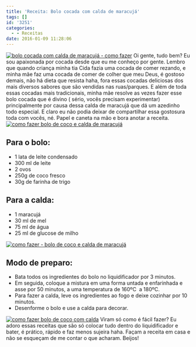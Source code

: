 ```yaml
---
title: 'Receita: Bolo cocada com calda de maracujá'
tags: []
id: '3251'
categories:
  - - Receitas
date: 2016-01-09 11:28:06
---
```


[![bolo cocada com calda de maracujá - como fazer](http://natalia.blog.br/wp-content/uploads/2016/01/receita-bolo-de-coco-com-calda-de-maracujá-1024x768.jpg)](http://natalia.blog.br/wp-content/uploads/2016/01/receita-bolo-de-coco-com-calda-de-maracujá.jpg) Oi gente, tudo bem? Eu sou apaixonada por cocada desde que eu me conheço por gente. Lembro que quando criança minha tia Cida fazia uma cocada de comer rezando, e minha mãe faz uma cocada de comer de colher que meu Deus, é gostoso demais, não há dieta que resista haha, fora essas cocadas deliciosas dos mais diversos sabores que são vendidas nas ruas/parques. E além de toda essas cocadas mais tradicionais, minha mãe resolve as vezes fazer esse bolo cocada que é divino ( sério, vocês precisam experimentar) principalmente por causa dessa calda de maracujá que dá um azedinho todo especial. E claro eu não podia deixar de compartilhar essa gostosura toda com vocês, né. Papel e caneta na mão e bora anotar a receita. [![como fazer bolo de coco e calda de maracujá ](http://natalia.blog.br/wp-content/uploads/2016/01/Bolo-cocada-com-maracujá-1024x768.jpg)](http://natalia.blog.br/wp-content/uploads/2016/01/Bolo-cocada-com-maracujá.jpg)

## Para o bolo:

*   1 lata de leite condensado
*   300 ml de leite
*   2 ovos
*   250g de coco fresco
*   30g de farinha de trigo

## Para a calda:

*   1 maracujá
*   30 ml de mel
*   75 ml de água
*   25 ml de glucose de milho

[![como fazer - bolo de coco e calda de maracujá ](http://natalia.blog.br/wp-content/uploads/2016/01/receita-de-calda-de-maracujá-e-bolo-cacada-1024x768.jpg)](http://natalia.blog.br/wp-content/uploads/2016/01/receita-de-calda-de-maracujá-e-bolo-cacada.jpg)

## Modo de preparo:

*   Bata todos os ingredientes do bolo no liquidificador por 3 minutos.
*   Em seguida, coloque a mistura em uma forma untada e enfarinhada e asse por 50 minutos, a uma temperatura de 160ºC  a 180ºC.
*   Para fazer a calda, leve os ingredientes ao fogo e deixe cozinhar por 10 minutos.
*   Desenforme o bolo e use a calda para decorar.

[![como fazer bolo de coco com calda ](http://natalia.blog.br/wp-content/uploads/2016/01/bolo-de-coco-com-calda-de-maracujá-1024x768.jpg)](http://natalia.blog.br/wp-content/uploads/2016/01/bolo-de-coco-com-calda-de-maracujá.jpg) Viram só como é fácil fazer? Eu adoro essas receitas que são só colocar tudo dentro do liquidificador e bater, é prático, rápido e faz menos sujeira haha. Façam a receita em casa e não se esqueçam de me contar o que acharam. Beijos!